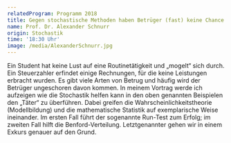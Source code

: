 ```yaml
---
relatedProgram: Programm 2018
title: Gegen stochastische Methoden haben Betrüger (fast) keine Chance
name: Prof. Dr. Alexander Schnurr
origin: Stochastik
time: '18:30 Uhr'
image: /media/AlexanderSchnurr.jpg
---
```

Ein Student hat keine Lust auf eine Routinetätigkeit und „mogelt“ sich durch. Ein Steuerzahler erfindet einige Rechnungen, für die keine Leistungen erbracht wurden. Es gibt viele Arten von Betrug und häufig wird der Betrüger ungeschoren davon kommen. In meinem Vortrag werde ich aufzeigen wie die Stochastik helfen kann in den oben genannten Beispielen den „Täter“ zu überführen. Dabei greifen die Wahrscheinlichkeitstheorie (Modellbildung) und die mathematische Statistik auf exemplarische Weise ineinander. Im ersten Fall führt der sogenannte Run-Test zum Erfolg; im zweiten Fall hilft die Benford-Verteilung. Letztgenannter gehen wir in einem Exkurs genauer auf den Grund.

